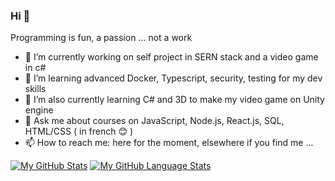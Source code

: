 ### Hi 👋

Programming is fun, a passion ... not a work 

- 🔭 I’m currently working on self project in SERN stack and a video game in c#
- 🌱 I’m learning advanced Docker, Typescript, security, testing for my dev skills
- 🌱 I’m also currently learning C# and 3D to make my video game on Unity engine
- 💬 Ask me about courses on JavaScript, Node.js, React.js, SQL, HTML/CSS ( in french 😊 )
- 📫 How to reach me: here for the moment, elsewhere if you find me ...



[![My GitHub Stats](https://github-readme-stats.vercel.app/api/?username=Romain-14&count_private=true&theme=tokyonight&showicons=true)]()
[![My GitHub Language Stats](https://github-readme-stats.vercel.app/api/top-langs/?username=Romain-14&langs_count=5&theme=tokyonight)]()
